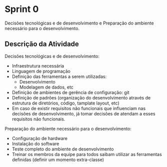 # Sprint 0
Decisões tecnológicas e de desenvolvimento e Preparação do ambiente necessário para o desenvolvimento.

## Descrição da Atividade

Decisões tecnológicas e de desenvolvimento:
* Infraestrutura necessária
* Linguagem de programação
* Definição das ferramentas a serem utilizadas:
    * Desenvolvimento
    * Modelagem de dados, etc
* Definição de ambientes de gerência de configuração: git
* Definição de padrões (organização do desenvolvimento através de estrutura de diretórios, código, tamplate layout, etc)
* Em caso de existir requisitos não funcionais que influenciam nas decisões de desenvolvimento, já tomar decisões de atendam a esses requisitos não funcionais.
   
Preparação do ambiente necessário para o desenvolvimento:
* Configuração de hardware
* Instalação do software
* Teste completo do ambiente de desenvolvimento
* Treinar os membros da equipe para todos saibam utilizar as ferramentas definidas (definir um momento extra-classe)
